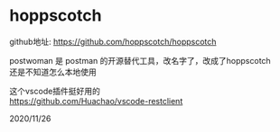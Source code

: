 # hoppscotch

github地址: https://github.com/hoppscotch/hoppscotch  

postwoman 是 postman 的开源替代工具，改名字了，改成了hoppscotch  
还是不知道怎么本地使用  

这个vscode插件挺好用的  
https://github.com/Huachao/vscode-restclient  


2020/11/26  
